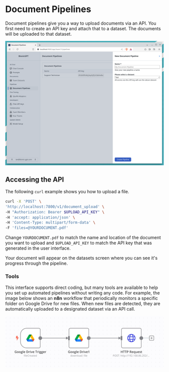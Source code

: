 # Document Pipelines

Document pipelines give you a way to upload documents via an API. You first need to create an API key and attach that to a dataset. The documents will be uploaded to that dataset.

![Alt text](document-pipeline.png "Document Pipeline")

## Accessing the API

The following `curl` example shows you how to upload a file.

```sh
curl -X 'POST' \
'http://localhost:7800/v1/document_upload' \
-H "Authorization: Bearer $UPLOAD_API_KEY" \
-H 'accept: application/json' \
-H 'Content-Type: multipart/form-data' \
-F 'files=@YOURDOCUMENT.pdf'
```

Change `YOURDOCUMENT.pdf` to match the name and location of the document you want to upload and `$UPLOAD_API_KEY` to match the API key that was generated in the user interface.

Your document will appear on the datasets screen where you can see it's progress through the pipeline.


### Tools

This interface supports direct coding, but many tools are available to help you set up automated pipelines without
writing any code. For example, the image below shows an **n8n** workflow that periodically monitors a specific folder on
Google Drive for new files. When new files are detected, they are automatically uploaded to a designated dataset via an
API call.


![Alt text](n8n_workflow.jpeg "Document Pipeline")


